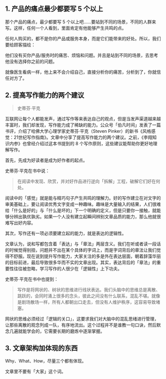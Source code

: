 ## 1. 产品的痛点最少都要写 5 个以上

那个产品的痛点，最少都要写 5 个以上吧……要站到不同的场景，不同的人群来写。这样，任何一个人看到，里面肯定有他能够产生共鸣的点。
 
任何人购买的，都不是你的产品或服务本身，而是它们能带来的好处。所以，我们要给顾客描绘：

他们没有买你产品/服务时的痛苦、烦恼和问题。并且是站到不同的场景，去思考他没有选择你之前的问题。

就像医生看病一样，他上来不会介绍自己，直接分析你的痛苦，分析到了，你就信任对方了。

## 2. 提高写作能力的两个建议
> 史蒂芬·平克

互联网让每个人都能发声，通过写作等来表达自己的观点，但是当发声渠道越来越丰富时，我们却发现，写作能力成了稀缺的能力。公众号「伯凡时间」发表了一篇书评，介绍了哈佛大学心理学家史蒂芬·平克（Steven Pinker）的新书《风格感觉：21世纪写作指南》。文章中分享了提高写作能力的两个建议。之前，《李翔知识内参》也曾经介绍过这本书提到的 8 个写作原则，这些建议能帮助你更好地理解写作。

首先，先成为好读者是成为好作者的起点。

史蒂芬·平克在书中说：

> 在阅读中发现、欣赏，并对好作品进行逆向「拆解」工程，破解它们好在何处。

阅读中的「感觉」就是能与精巧句子产生共鸣的理解力。好的写作建立在对文字的审美基础上，要让阅读优秀文字变成一种趣味。趣味是大量输入的结果，人们很难给「什么是好的」与「什么是坏的」下一个明确的定义，但是只要你一接触，就能够分辨出孰优孰劣。如果一个人没有建立起瞬间辨别文章品质的能力，那么他就很难写出好内容。

其次，写作还有一项必须要建立起的能力，就是表达的逻辑性。

文章认为，说和写都包含着「表达」与「章法」两层含义。我们在听或者读一段话的时候觉得别扭，问题并不出在某个具体的字词上，而是字词背后的章法让我们觉得不舒服。现在说到提升写作能力，大家关注的多是外在表达层面，朝着辞藻华丽的目标前进，最后导致很多华而不实的文章出现。其实，表达背后的「章法」的重要性往往被忽略，学习写作的人很少在「逻辑性」上下功夫。

史蒂芬·平克在书中也提到：

> 写作是将网状的、树状的思维进行线状表达。我们头脑中的思维总是离散、跳跃的，会同时涌上很多的念头，彼此之间没有什么联系，混乱不堪。就像是剧场散场一样，所有人都朝出口走去，但没有人维护秩序，这容易导致堵塞。

网状的思维必须经过「逻辑的关口」，这要求我们对大脑中的混乱思绪进行管理，让那些离散的观念列成一队，有序地流出。这个过程并不是谁教一句口诀，然后默念几遍就能学会的，它需要长期的磨炼中逐渐掌握。

## 3. 文章架构加体现的东西
Why、What、How，尽量三个都有体现。

文章里不要有「大家」这个词。


